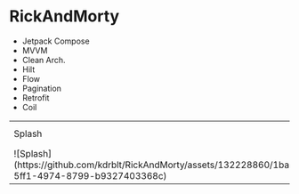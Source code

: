 # RickAndMorty
- Jetpack Compose
- MVVM
- Clean Arch.
- Hilt
- Flow
- Pagination
- Retrofit
- Coil

<table>
        <tr> 
            <td>Splash</td>
            <td>Characters</td>
            <td>Character Detail</td>
        </tr>
        <tr>
                <td>![Splash](https://github.com/kdrblt/RickAndMorty/assets/132228860/1bab38dc-5ff1-4974-8799-b9327403368c)</td>
        </tr>
</table>
